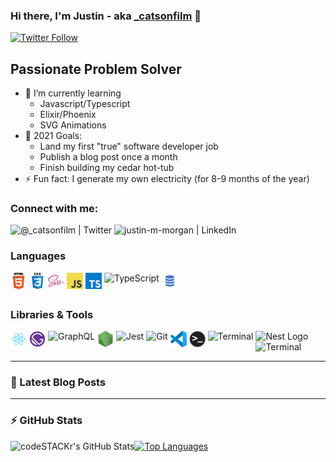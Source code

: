 ### Hi there, I'm Justin - aka [_catsonfilm][website] 👋

<!-- [![Website](https://img.shields.io/website?label=justinmorgan.catsonfilm.ca&style=for-the-badge&url=https%3A%2F%2Fjustinmorgan.catsonfilm.ca)](https://justinmorgan.catsonfilm.ca) -->
[![Twitter Follow](https://img.shields.io/twitter/follow/_catsonfilm?color=1DA1F2&logo=twitter&style=for-the-badge)](https://twitter.com/intent/follow?original_referer=https%3A%2F%2Fgithub.com%2Fjustin-m-morgan&screen_name=_catsonfilm)

## Passionate Problem Solver

- 🌱 I’m currently learning
    - Javascript/Typescript
    - Elixir/Phoenix
    - SVG Animations
- 🥅 2021 Goals: 
    - Land my first "true" software developer job
    - Publish a blog post once a month
    - Finish building my cedar hot-tub  
- ⚡ Fun fact: I generate my own electricity (for 8-9 months of the year)

### Connect with me:

<!-- [<img align="left" alt="justinmorgan.catsonfilm.ca" width="22px" src="https://raw.githubusercontent.com/iconic/open-iconic/master/svg/globe.svg" />][website] -->
[<img alt="@_catsonfilm | Twitter" style="margin-right: 4px;" align="left" alt="HTML5" height="26px" src="https://img.shields.io/badge/Twitter-1DA1F2?style=for-the-badge&logo=twitter&logoColor=white" />][twitter]
[<img align="left" alt="justin-m-morgan | LinkedIn" height="26px" src="https://img.shields.io/badge/LinkedIn-0077B5?style=for-the-badge&logo=linkedin&logoColor=white" />][linkedin]


<br />

### Languages

<img style="margin-right: 4px;" align="left" alt="HTML5" width="26px" src="https://raw.githubusercontent.com/github/explore/80688e429a7d4ef2fca1e82350fe8e3517d3494d/topics/html/html.png" />
<img style="margin-right: 4px;" align="left" alt="CSS3" width="26px" src="https://raw.githubusercontent.com/github/explore/80688e429a7d4ef2fca1e82350fe8e3517d3494d/topics/css/css.png" />
<img style="margin-right: 4px;" align="left" alt="Sass" width="26px" src="https://raw.githubusercontent.com/github/explore/80688e429a7d4ef2fca1e82350fe8e3517d3494d/topics/sass/sass.png" />
<img style="margin-right: 4px;" align="left" alt="JavaScript" width="26px" src="https://raw.githubusercontent.com/github/explore/80688e429a7d4ef2fca1e82350fe8e3517d3494d/topics/javascript/javascript.png" />
<img style="margin-right: 4px;" style="margin-right: 8px;" align="left" alt="TypeScript" height="26px"  src="https://raw.githubusercontent.com/github/explore/80688e429a7d4ef2fca1e82350fe8e3517d3494d/topics/typescript/typescript.png" />
<img style="margin-right: 4px;" style="margin-right: 8px;" align="left" alt="TypeScript" height="26px"  src="https://img.shields.io/badge/Elixir-4B275F?style=for-the-badge&logo=elixir&logoColor=white" />
<img style="margin-right: 4px;" align="left" alt="SQL" height="26px" src="https://raw.githubusercontent.com/github/explore/80688e429a7d4ef2fca1e82350fe8e3517d3494d/topics/sql/sql.png" />

<br /><br />

### Libraries & Tools

<img style="margin-right: 4px;" align="left" alt="React" height="26px" src="https://raw.githubusercontent.com/github/explore/80688e429a7d4ef2fca1e82350fe8e3517d3494d/topics/react/react.png" />
<img style="margin-right: 4px;" align="left" alt="Gatsby" height="26px" src="https://raw.githubusercontent.com/github/explore/e94815998e4e0713912fed477a1f346ec04c3da2/topics/gatsby/gatsby.png" />
<img style="margin-right: 4px;" src="https://nestjs.com/img/logo_text.svg" height="26px" alt="Nest Logo" />
<img style="margin-right: 4px;" align="left" alt="GraphQL" height="26px" src="https://img.shields.io/badge/GraphQl-E10098?style=for-the-badge&logo=graphql&logoColor=white" />
<img style="margin-right: 4px;" align="left" alt="Node.js" height="26px" src="https://raw.githubusercontent.com/github/explore/80688e429a7d4ef2fca1e82350fe8e3517d3494d/topics/nodejs/nodejs.png" />
<img style="margin-right: 4px;" align="left" alt="Jest" height="26px" src="https://img.shields.io/badge/Jest-C21325?style=for-the-badge&logo=jest&logoColor=white" />
<img style="margin-right: 4px;" align="left" alt="Git" height="26px" src="https://img.shields.io/badge/Git-F05032?style=for-the-badge&logo=git&logoColor=white" />
<img style="margin-right: 4px;" align="left" alt="Visual Studio Code" height="26px" src="https://raw.githubusercontent.com/github/explore/80688e429a7d4ef2fca1e82350fe8e3517d3494d/topics/visual-studio-code/visual-studio-code.png" />
<img style="margin-right: 4px;" align="left" alt="Terminal" height="26px" src="https://raw.githubusercontent.com/github/explore/80688e429a7d4ef2fca1e82350fe8e3517d3494d/topics/terminal/terminal.png" />
<img style="margin-right: 4px;" align="left" alt="Terminal" height="26px" src="https://img.shields.io/badge/Heroku-430098?style=for-the-badge&logo=heroku&logoColor=white" />
<img style="margin-right: 4px;" align="left" alt="Terminal" height="26px" src="https://img.shields.io/badge/Netlify-00C7B7?style=for-the-badge&logo=netlify&logoColor=white" />

<br />
<br />

---

### 📕 Latest Blog Posts

<!-- BLOG-POST-LIST:START -->

<!-- BLOG-POST-LIST:END -->

---

### :zap: GitHub Stats

<img align="left" alt="codeSTACKr's GitHub Stats"
src="https://github-readme-stats.vercel.app/api?username=justin-m-morgan&show_icons=true&hide_border=true&count_private=true&hide=stars"
/>

[![Top Languages](https://github-readme-stats.vercel.app/api/top-langs/?username=justin-m-morgan&hide_border=true)](https://github.com/anuraghazra/github-readme-stats)


[website]: https://justinmorgan.catsonfilm.ca
[twitter]: https://twitter.com/_catsonfilm
[linkedin]: https://www.linkedin.com/in/justinmatthewmorgan/